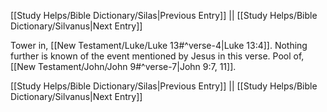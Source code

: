 [[Study Helps/Bible Dictionary/Silas|Previous Entry]]  ||  [[Study Helps/Bible Dictionary/Silvanus|Next Entry]]

 Tower in, [[New Testament/Luke/Luke 13#^verse-4|Luke 13:4]]. Nothing further is known of the event mentioned by Jesus in this verse. Pool of, [[New Testament/John/John 9#^verse-7|John 9:7, 11]].

[[Study Helps/Bible Dictionary/Silas|Previous Entry]]  ||  [[Study Helps/Bible Dictionary/Silvanus|Next Entry]]